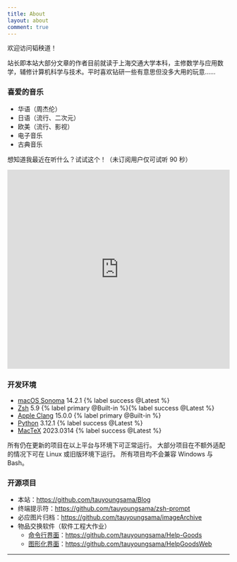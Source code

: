 ```yaml
---
title: About
layout: about
comment: true
---
```


欢迎访问韬秧道！

站长即本站大部分文章的作者目前就读于上海交通大学本科，主修数学与应用数学，辅修计算机科学与技术。平时喜欢钻研一些有意思但没多大用的玩意……

### 喜爱的音乐

- 华语（周杰伦）
- 日语（流行、二次元）
- 欧美（流行、影视）
- 电子音乐
- 古典音乐

想知道我最近在听什么？试试这个！（未订阅用户仅可试听 90 秒）

<center><iframe allow="autoplay *; encrypted-media *;" frameborder="0" height="450" style="width:100%;max-width:660px;overflow:hidden;background:transparent;" sandbox="allow-forms allow-popups allow-same-origin allow-scripts allow-storage-access-by-user-activation allow-top-navigation-by-user-activation" src="https://embed.music.apple.com/us/playlist/%E9%9F%B3%E4%B9%90%E5%9B%9E%E5%BF%86-2023/pl.rp-RNNLT0dlxezL?l=zh-Hans-CN"></iframe></center>

### 开发环境

- [macOS Sonoma](https://www.apple.com/macos/sonoma/) 14.2.1 {% label success @Latest %}
- [Zsh](https://zsh.sourceforge.io/) 5.9 {% label primary @Built-in %}{% label success @Latest %}
- [Apple Clang](https://opensource.apple.com/projects/llvm-clang/) 15.0.0 {% label primary @Built-in %}
- [Python](https://www.python.org/) 3.12.1 {% label success @Latest %}
- [MacTeX](https://tug.org/mactex/) 2023.0314 {% label success @Latest %}

所有仍在更新的项目在以上平台与环境下可正常运行。
大部分项目在不额外适配的情况下可在 Linux 或旧版环境下运行。
所有项目均不会兼容 Windows 与 Bash。

### 开源项目

- 本站：https://github.com/tauyoungsama/Blog
- 终端提示符：https://github.com/tauyoungsama/zsh-prompt
- 必应图片归档：https://github.com/tauyoungsama/imageArchive
- 物品交换软件（软件工程大作业）
	- [命令行界面](/article/Help-Goods)：https://github.com/tauyoungsama/Help-Goods
	- [图形化界面](/article/Help-Goods-Web)：https://github.com/tauyoungsama/HelpGoodsWeb

---

